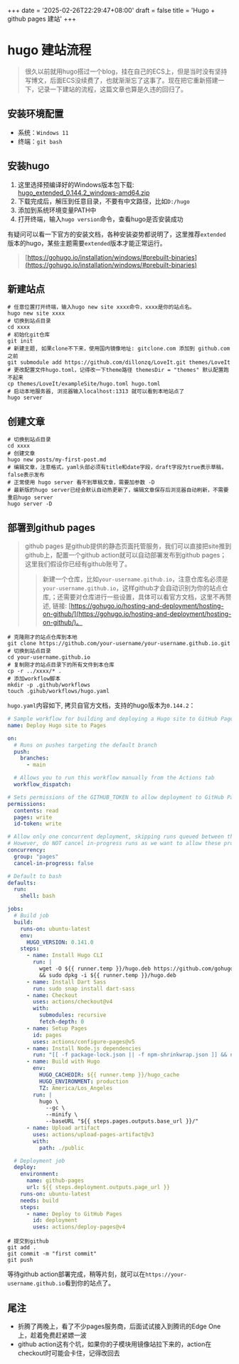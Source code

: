 +++
date = '2025-02-26T22:29:47+08:00'
draft = false
title = 'Hugo + github pages 建站'
+++

# hugo 建站流程
> 很久以前就用hugo搭过一个blog，挂在自己的ECS上，但是当时没有坚持写博文，后面ECS没续费了，也就渐渐忘了这事了。现在把它重新搭建一下，记录一下建站的流程，这篇文章也算是久违的回归了。

## 安装环境配置
- 系统：`Windows 11`
- 终端：`git bash`

## 安装hugo
1. 这里选择预编译好的Windows版本包下载: [hugo_extended_0.144.2_windows-amd64.zip](https://github.com/gohugoio/hugo/releases/download/v0.144.2/hugo_extended_0.144.2_windows-amd64.zip)
2. 下载完成后，解压到任意目录，不要有中文路径，比如`D:/hugo`
3. 添加到系统环境变量PATH中
4. 打开终端，输入`hugo version`命令，查看hugo是否安装成功

有疑问可以看一下官方的安装文档，各种安装姿势都说明了，这里推荐`extended`版本的hugo，某些主题需要`extended`版本才能正常运行。
> [https://gohugo.io/installation/windows/#prebuilt-binaries](https://gohugo.io/installation/windows/#prebuilt-binaries)

## 新建站点
```shell
# 任意位置打开终端，输入hugo new site xxxx命令，xxxx是你的站点名。
hugo new site xxxx
# 切换到站点目录
cd xxxx
# 初始化git仓库
git init
# 新建主题, 如果clone不下来，使用国内镜像地址: gitclone.com 添加到 github.com之前
git submodule add https://github.com/dillonzq/LoveIt.git themes/LoveIt
# 更改配置文件hugo.toml，记得改一下theme路径 themesDir = "themes" 默认配置跑不起来
cp themes/LoveIt/exampleSite/hugo.toml hugo.toml
# 启动本地服务器, 浏览器输入localhost:1313 就可以看到本地站点了
hugo server
```
## 创建文章
```shell
# 切换到站点目录
cd xxxx
# 创建文章
hugo new posts/my-first-post.md
# 编辑文章，注意格式，yaml头部必须有title和date字段，draft字段为true表示草稿，false表示发布
# 正常使用 hugo server 看不到草稿文章，需要加参数 -D
# 最新版的hugo server已经会默认自动热更新了，编辑文章保存后浏览器自动刷新，不需要重启hugo server
hugo server -D
```
## 部署到github pages
> github pages 是github提供的静态页面托管服务，我们可以直接把site推到github上，配置一个github action就可以自动部署发布到github pages；这里我们假设你已经有github账号了。
>>新建一个仓库，比如`your-username.github.io`，注意仓库名必须是`your-username.github.io`，这样github才会自动识别为你的站点仓库,；还需要对仓库进行一些设置，具体可以看官方文档，这里不再赘述, 链接: [https://gohugo.io/hosting-and-deployment/hosting-on-github/](https://gohugo.io/hosting-and-deployment/hosting-on-github/)。
```shell
# 克隆刚才的站点仓库到本地
git clone https://github.com/your-username/your-username.github.io.git
# 切换到站点目录
cd your-username.github.io
# 复制刚才的站点目录下的所有文件到本仓库
cp -r ../xxxx/* .
# 添加workflow脚本
mkdir -p .github/workflows
touch .gihub/workflows/hugo.yaml
```
`hugo.yaml`内容如下, 拷贝自官方文档，支持的hugo版本为`0.144.2`：
```yaml
# Sample workflow for building and deploying a Hugo site to GitHub Pages
name: Deploy Hugo site to Pages

on:
  # Runs on pushes targeting the default branch
  push:
    branches:
      - main

  # Allows you to run this workflow manually from the Actions tab
  workflow_dispatch:

# Sets permissions of the GITHUB_TOKEN to allow deployment to GitHub Pages
permissions:
  contents: read
  pages: write
  id-token: write

# Allow only one concurrent deployment, skipping runs queued between the run in-progress and latest queued.
# However, do NOT cancel in-progress runs as we want to allow these production deployments to complete.
concurrency:
  group: "pages"
  cancel-in-progress: false

# Default to bash
defaults:
  run:
    shell: bash

jobs:
  # Build job
  build:
    runs-on: ubuntu-latest
    env:
      HUGO_VERSION: 0.141.0
    steps:
      - name: Install Hugo CLI
        run: |
          wget -O ${{ runner.temp }}/hugo.deb https://github.com/gohugoio/hugo/releases/download/v${HUGO_VERSION}/hugo_extended_${HUGO_VERSION}_linux-amd64.deb \
          && sudo dpkg -i ${{ runner.temp }}/hugo.deb
      - name: Install Dart Sass
        run: sudo snap install dart-sass
      - name: Checkout
        uses: actions/checkout@v4
        with:
          submodules: recursive
          fetch-depth: 0
      - name: Setup Pages
        id: pages
        uses: actions/configure-pages@v5
      - name: Install Node.js dependencies
        run: "[[ -f package-lock.json || -f npm-shrinkwrap.json ]] && npm ci || true"
      - name: Build with Hugo
        env:
          HUGO_CACHEDIR: ${{ runner.temp }}/hugo_cache
          HUGO_ENVIRONMENT: production
          TZ: America/Los_Angeles
        run: |
          hugo \
            --gc \
            --minify \
            --baseURL "${{ steps.pages.outputs.base_url }}/"
      - name: Upload artifact
        uses: actions/upload-pages-artifact@v3
        with:
          path: ./public

  # Deployment job
  deploy:
    environment:
      name: github-pages
      url: ${{ steps.deployment.outputs.page_url }}
    runs-on: ubuntu-latest
    needs: build
    steps:
      - name: Deploy to GitHub Pages
        id: deployment
        uses: actions/deploy-pages@v4
```
```shell
# 提交到github
git add .
git commit -m "first commit"
git push
```
等待github action部署完成，稍等片刻，就可以在`https://your-username.github.io`看到你的站点了。

## 尾注
- 折腾了两晚上，看了不少pages服务商，后面试试接入到腾讯的Edge One上，趁着免费赶紧嫖一波
- github action这有个坑，如果你的子模块用镜像站拉下来的，action在checkout时可能会卡住，记得改回去

